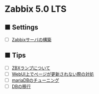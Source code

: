 # Zabbix 5.0 LTS
## ■ Settings
- [ ] [Zabbixサーバの構築](https://github.com/thetaru/memorandum/tree/master/OS/Linux/CentOS8/Zabbix/5.0-LTS/Install)
## ■ Tips
- [ ] [ZBXランプについて]()
- [ ] [WebUI上でページが更新されない際の対処]()
- [ ] [mariaDBのチューニング](https://github.com/thetaru/memorandum/tree/master/OS/Linux/CentOS8/Zabbix/5.0-LTS/db_tuning)
- [ ] [DBの移行](https://github.com/thetaru/memorandum/tree/master/OS/Linux/CentOS8/Zabbix/5.0-LTS/db_migration)
